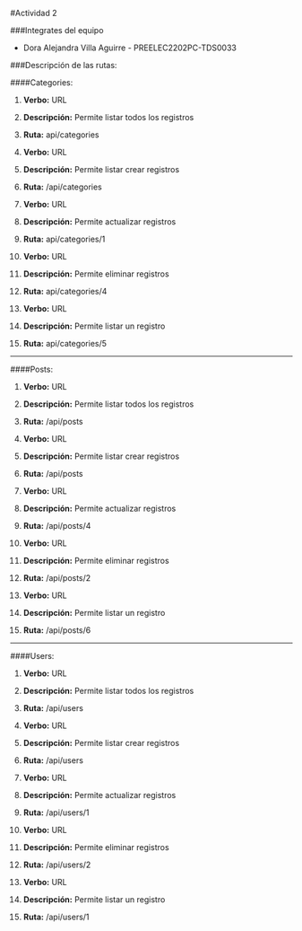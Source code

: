 #Actividad 2

###Integrates del equipo

- Dora Alejandra Villa Aguirre - PREELEC2202PC-TDS0033


###Descripción de las rutas:

####Categories:

1. **Verbo:** URL
2. **Descripción:** Permite listar todos los registros
3. **Ruta:** api/categories


4. **Verbo:** URL
5. **Descripción:** Permite listar crear registros
6. **Ruta:** /api/categories


7. **Verbo:** URL
8. **Descripción:** Permite actualizar registros
9. **Ruta:** api/categories/1


10. **Verbo:** URL
11. **Descripción:** Permite eliminar registros
12. **Ruta:** api/categories/4


13. **Verbo:** URL
14. **Descripción:** Permite listar un registro
15. **Ruta:** api/categories/5

---
####Posts:

1. **Verbo:** URL
2. **Descripción:** Permite listar todos los registros
3. **Ruta:** /api/posts


4. **Verbo:** URL
5. **Descripción:** Permite listar crear registros
6. **Ruta:** /api/posts

7. **Verbo:** URL
8. **Descripción:** Permite actualizar registros
9. **Ruta:** /api/posts/4


10. **Verbo:** URL
11. **Descripción:** Permite eliminar registros
12. **Ruta:** /api/posts/2


13. **Verbo:** URL
14. **Descripción:** Permite listar un registro
15. **Ruta:** /api/posts/6

---
####Users:

1. **Verbo:** URL
2. **Descripción:** Permite listar todos los registros
3. **Ruta:** /api/users


4. **Verbo:** URL
5. **Descripción:** Permite listar crear registros
6. **Ruta:** /api/users

7. **Verbo:** URL
8. **Descripción:** Permite actualizar registros
9. **Ruta:** /api/users/1


10. **Verbo:** URL
11. **Descripción:** Permite eliminar registros
12. **Ruta:** /api/users/2


13. **Verbo:** URL
14. **Descripción:** Permite listar un registro
15. **Ruta:** /api/users/1